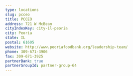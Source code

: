 ```yaml
---
type: locations
slug: pcceo
title: PCCEO
address: 721 W McBean
cityIndexKey: city-il-peoria
city: Peoria
state: IL
postal: 61605
website: http://www.peoriafoodbank.org/leadership-team/
phone: 309-671-3906
fax: 309-671-3925
partnerBank: true
partnerGroupId: partner-group-64
---
```

